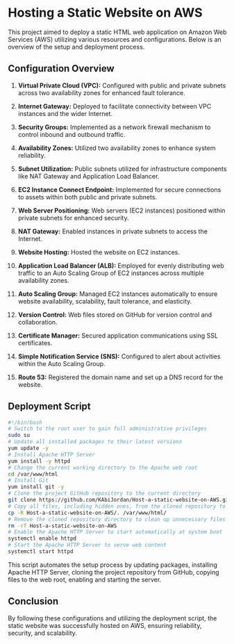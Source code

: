 # Hosting a Static Website on AWS

This project aimed to deploy a static HTML web application on Amazon Web Services (AWS) utilizing various resources and configurations. Below is an overview of the setup and deployment process.

## Configuration Overview

1. **Virtual Private Cloud (VPC):** Configured with public and private subnets across two availability zones for enhanced fault tolerance.

2. **Internet Gateway:** Deployed to facilitate connectivity between VPC instances and the wider Internet.

3. **Security Groups:** Implemented as a network firewall mechanism to control inbound and outbound traffic.

4. **Availability Zones:** Utilized two availability zones to enhance system reliability.

5. **Subnet Utilization:** Public subnets utilized for infrastructure components like NAT Gateway and Application Load Balancer.

6. **EC2 Instance Connect Endpoint:** Implemented for secure connections to assets within both public and private subnets.

7. **Web Server Positioning:** Web servers (EC2 instances) positioned within private subnets for enhanced security.

8. **NAT Gateway:** Enabled instances in private subnets to access the Internet.

9. **Website Hosting:** Hosted the website on EC2 instances.

10. **Application Load Balancer (ALB):** Employed for evenly distributing web traffic to an Auto Scaling Group of EC2 instances across multiple availability zones.

11. **Auto Scaling Group:** Managed EC2 instances automatically to ensure website availability, scalability, fault tolerance, and elasticity.

12. **Version Control:** Web files stored on GitHub for version control and collaboration.

13. **Certificate Manager:** Secured application communications using SSL certificates.

14. **Simple Notification Service (SNS):** Configured to alert about activities within the Auto Scaling Group.

15. **Route 53:** Registered the domain name and set up a DNS record for the website.

## Deployment Script

```bash
#!/bin/bash
# Switch to the root user to gain full administrative privileges
sudo su
# Update all installed packages to their latest versions
yum update -y
# Install Apache HTTP Server
yum install -y httpd
# Change the current working directory to the Apache web root
cd /var/www/html
# Install Git
yum install git -y
# Clone the project GitHub repository to the current directory
git clone https://github.com/KAbiJordan/Host-a-static-website-on-AWS.git
# Copy all files, including hidden ones, from the cloned repository to the Apache web root
cp -R Host-a-static-website-on-AWS/. /var/www/html/
# Remove the cloned repository directory to clean up unnecessary files
rm -rf Host-a-static-website-on-AWS
# Enable the Apache HTTP Server to start automatically at system boot
systemctl enable httpd
# Start the Apache HTTP Server to serve web content
systemctl start httpd
```

This script automates the setup process by updating packages, installing Apache HTTP Server, cloning the project repository from GitHub, copying files to the web root, enabling and starting the server.

## Conclusion

By following these configurations and utilizing the deployment script, the static website was successfully hosted on AWS, ensuring reliability, security, and scalability.
